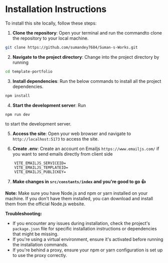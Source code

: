 # Installation Instructions

To install this site locally, follow these steps:

1. **Clone the repository**: Open your terminal and run the commandto clone the repository to your local machine.

```bash
git clone https://github.com/sumandey7684/Suman-s-Works.git
```

2.  **Navigate to the project directory**: Change into the project directory by running

```bash
cd template-portfolio
```

3. **Install dependencies**: Run the below commands to install all the project dependencies.

```bash
npm install
```

4.  **Start the development server**: Run

```
npm run dev
```

to start the development server.

5. **Access the site**: Open your web browser and navigate to `http://localhost:5173` to access the site.

6. **Create .env**: Create an account on Emailjs `https://www.emailjs.com/` if you want to send emails directly from client side

```
    VITE_EMAILJS_SERVICEID=
    VITE_EMAILJS_TEMPLATEID=
    VITE_EMAILJS_PUBLICKEY=
```

7. **Make changes in `src/constants/index` and you're good to go 👍**

**Note:** Make sure you have Node.js and npm or yarn installed on your machine. If you don't have them installed, you can download and install them from the official Node.js website.

**Troubleshooting:**

- If you encounter any issues during installation, check the project's `package.json` file for specific installation instructions or dependencies that might be missing.
- If you're using a virtual environment, ensure it's activated before running the installation commands.
- If you're behind a proxy, ensure your npm or yarn configuration is set up to use the proxy correctly.
